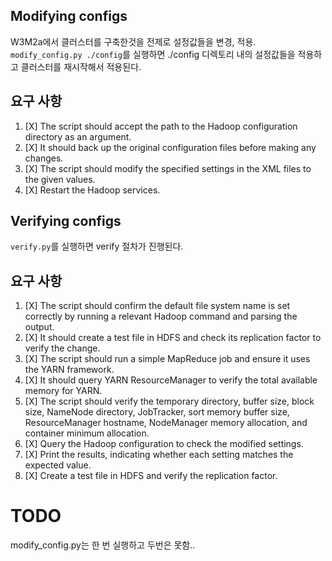 ## Modifying configs

W3M2a에서 클러스터를 구축한것을 전제로 설정값들을 변경, 적용.
`modify_config.py ./config`를 실행하면 ./config 디렉토리 내의 설정값들을
적용하고 클러스터를 재시작해서 적용된다.

## 요구 사항

1. [X] The script should accept the path to the Hadoop configuration directory as an argument.
2. [X] It should back up the original configuration files before making any changes.
3. [X] The script should modify the specified settings in the XML files to the given values.
4. [X] Restart the Hadoop services.

## Verifying configs
`verify.py`를 실행하면 verify 절차가 진행된다.

## 요구 사항
1. [X] The script should confirm the default file system name is set correctly by running a relevant Hadoop command and parsing the output.
2. [X] It should create a test file in HDFS and check its replication factor to verify the change.
3. [X] The script should run a simple MapReduce job and ensure it uses the YARN framework.
4. [X] It should query YARN ResourceManager to verify the total available memory for YARN.
5. [X] The script should verify the temporary directory, buffer size, block size, NameNode directory, JobTracker, sort memory buffer size, ResourceManager hostname, NodeManager memory allocation, and container minimum allocation.
6. [X] Query the Hadoop configuration to check the modified settings.
7. [X] Print the results, indicating whether each setting matches the expected value.
8. [X] Create a test file in HDFS and verify the replication factor.

# TODO 
modify_config.py는 한 번 실행하고 두번은 못함..